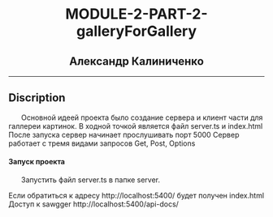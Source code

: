  <h1 align="center">MODULE-2-PART-2-galleryForGallery</h1>
   <h2 align="center">Александр Калиниченко</h2> 
<hr />
<h2> Discription</h2>
  <p style="text-indent: 25px;">Основной идеей проекта было создание сервера и клиент части для галлереи картинок.
  В ходной точкой является файл server.ts и index.html
  После запуска сервер начинает прослушивать порт 5000
  Сервер работает с тремя видами запросов Get, Post, Options


   <h4>Запуск проекта</h4>
<p style="text-indent: 25px;">Запустить файл server.ts в папке server.</p>
Если обратиться к адресу http://localhost:5400/ будет получен index.html
Доступ к sawgger http://localhost:5400/api-docs/
<br/>
